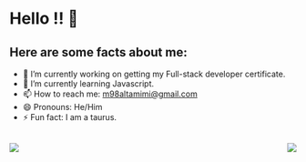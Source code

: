 # Hello !! 👋


## Here are some facts about me:


- 🔭 I’m currently working on getting my Full-stack developer certificate.
- 🌱 I’m currently learning Javascript.
- 📫 How to reach me: m98altamimi@gmail.com
- 😄 Pronouns: He/Him
- ⚡ Fun fact: I am a taurus.

<br>

<a href="https://github.com/anuraghazra/github-readme-stats">
  <img align="left" src="https://github-readme-stats.vercel.app/api?username=MohammadAltamimi98&count_private=true&show_icons=true&theme=dark" />
</a>
<a href="https://github.com/anuraghazra/github-readme-statst">
  <img align="right" src="https://github-readme-stats.vercel.app/api/top-langs/?username=MohammadAltamimi98&layout=compact" />
</a>











<!--
 [![Anurag's GitHub stats](https://github-readme-stats.vercel.app/api?username=MohammadAltamimi98&count_private=true&show_icons=true&theme=dark)](https://github.com/anuraghazra/github-readme-stats)
 [![Top Langs](https://github-readme-stats.vercel.app/api/top-langs/?username=MohammadAltamimi98&layout=compact)](https://github.com/anuraghazra/github-readme-stats)
-->






